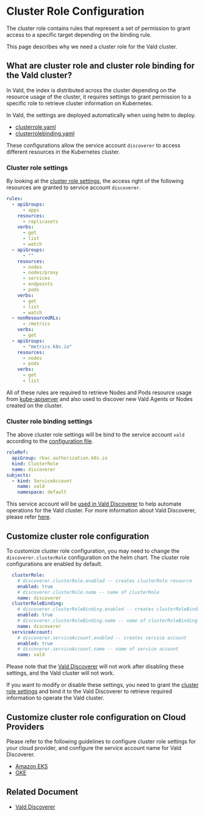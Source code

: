 # Cluster Role Configuration

The cluster role contains rules that represent a set of permission to grant access to a specific target depending on the binding rule.

This page describes why we need a cluster role for the Vald cluster.

## What are cluster role and cluster role binding for the Vald cluster?

In Vald, the index is distributed across the cluster depending on the resource usage of the cluster, it requires settings to grant permission to a specific role to retrieve cluster information on Kubernetes.

In Vald, the settings are deployed automatically when using helm to deploy.

- [clusterrole.yaml](https://github.com/vdaas/vald/blob/main/k8s/discoverer/clusterrole.yaml)
- [clusterrolebinding.yaml](https://github.com/vdaas/vald/blob/main/k8s/discoverer/clusterrolebinding.yaml)

These configurations allow the service account `discoverer` to access different resources in the Kubernetes cluster.

### Cluster role settings

By looking at the [cluster role settings](https://github.com/vdaas/vald/blob/main/k8s/discoverer/clusterrole.yaml), the access right of the following resources are granted to service account `discoverer`.

```yaml
rules:
  - apiGroups:
      - apps
    resources:
      - replicasets
    verbs:
      - get
      - list
      - watch
  - apiGroups:
      - ""
    resources:
      - nodes
      - nodes/proxy
      - services
      - endpoints
      - pods
    verbs:
      - get
      - list
      - watch
  - nonResourceURLs:
      - /metrics
    verbs:
      - get
  - apiGroups:
      - "metrics.k8s.io"
    resources:
      - nodes
      - pods
    verbs:
      - get
      - list
```

All of these rules are required to retrieve Nodes and Pods resource usage from [kube-apiserver](https://kubernetes.io/docs/reference/command-line-tools-reference/kube-apiserver/) and also used to discover new Vald Agents or Nodes created on the cluster.

### Cluster role binding settings

The above cluster role settings will be bind to the service account `vald` according to the [configuration file](https://github.com/vdaas/vald/blob/main/k8s/discoverer/clusterrolebinding.yaml).

```yaml
roleRef:
  apiGroup: rbac.authorization.k8s.io
  kind: ClusterRole
  name: discoverer
subjects:
  - kind: ServiceAccount
    name: vald
    namespace: default
```

This service account will be [used in Vald Discoverer](https://github.com/vdaas/vald/blob/main/k8s/discoverer/deployment.yaml#L155) to help automate operations for the Vald cluster. For more information about Vald Discoverer, please refer [here](../overview/component/discoverer.md).

## Customize cluster role configuration

To customize cluster role configuration, you may need to change the `discoverer.clusterRole` configuration on the helm chart. The cluster role configurations are enabled by default.

```yaml
  clusterRole:
    # discoverer.clusterRole.enabled -- creates clusterRole resource
    enabled: true
    # discoverer.clusterRole.name -- name of clusterRole
    name: discoverer
  clusterRoleBinding:
    # discoverer.clusterRoleBinding.enabled -- creates clusterRoleBinding resource
    enabled: true
    # discoverer.clusterRoleBinding.name -- name of clusterRoleBinding
    name: discoverer
  serviceAccount:
    # discoverer.serviceAccount.enabled -- creates service account
    enabled: true
    # discoverer.serviceAccount.name -- name of service account
    name: vald
```

Please note that the [Vald Discoverer](../overview/component/discoverer.md) will not work after disabling these settings, and the Vald cluster will not work.

If you want to modify or disable these settings, you need to grant the [cluster role settings](https://github.com/vdaas/vald/blob/main/k8s/discoverer/clusterrole.yaml) and bind it to the Vald Discoverer to retrieve required information to operate the Vald cluster.

## Customize cluster role configuration on Cloud Providers

Please refer to the following guidelines to configure cluster role settings for your cloud provider, and configure the service account name for Vald Discoverer.

- [Amazon EKS](https://docs.aws.amazon.com/eks/latest/userguide/add-user-role.html)
- [GKE](https://cloud.google.com/kubernetes-engine/docs/how-to/role-based-access-control)

## Related Document

- [Vald Discoverer](../overview/component/discoverer.md)
